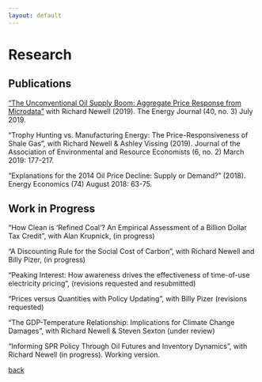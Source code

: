 ```yaml
---
layout: default
---
```


# Research

## Publications

[“The Unconventional Oil Supply Boom: Aggregate Price Response from Microdata”](http://bit.ly/Newell_Prest_2018_Unconventional_Oil_Boom) with Richard Newell (2019). The Energy Journal (40, no. 3) July 2019.

“Trophy Hunting vs. Manufacturing Energy: The Price-Responsiveness of Shale Gas”, with Richard Newell & Ashley Vissing (2019). Journal of the Association of Environmental and Resource Economists (6, no. 2) March 2019: 177-217.

“Explanations for the 2014 Oil Price Decline: Supply or Demand?” (2018). Energy Economics (74) August 2018: 63-75.

## Work in Progress

“How Clean is ‘Refined Coal’? An Empirical Assessment of a Billion Dollar Tax Credit”, with Alan Krupnick, (in progress)

“A Discounting Rule for the Social Cost of Carbon”, with Richard Newell and Billy Pizer, (in progress)

“Peaking Interest: How awareness drives the effectiveness of time-of-use electricity pricing”, (revisions requested and resubmitted)

“Prices versus Quantities with Policy Updating”, with Billy Pizer (revisions requested)

“The GDP-Temperature Relationship: Implications for Climate Change Damages”, with Richard Newell & Steven Sexton (under review)

“Informing SPR Policy Through Oil Futures and Inventory Dynamics”, with Richard Newell (in progress). Working version.

 

[back](./)
